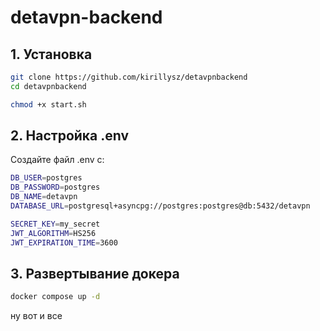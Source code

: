 # detavpn-backend
## 1. Установка
```bash
git clone https://github.com/kirillysz/detavpnbackend
cd detavpnbackend

chmod +x start.sh
```
## 2. Настройка .env
Создайте файл .env с:
```bash
DB_USER=postgres
DB_PASSWORD=postgres
DB_NAME=detavpn
DATABASE_URL=postgresql+asyncpg://postgres:postgres@db:5432/detavpn

SECRET_KEY=my_secret
JWT_ALGORITHM=HS256
JWT_EXPIRATION_TIME=3600
```

## 3. Развертывание докера
```bash
docker compose up -d
```

ну вот и все
